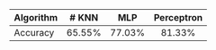 | Algorithm  | # KNN    | MLP | Perceptron |
| ------------- |:-------------:|:-----:|:---:|
  | Accuracy | 65.55% | 77.03% | 81.33% |
